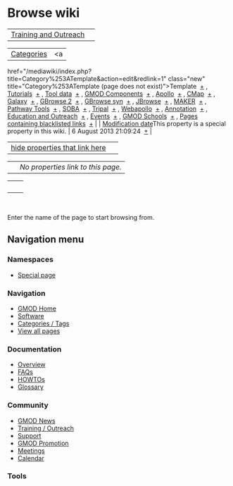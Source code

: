 



<span id="top"></span>




# <span dir="auto">Browse wiki</span>






|  |  |
|----|----|
| [Training and Outreach](/wiki/Training_and_Outreach "Training and Outreach") |  |

|  |  |
|----|----|
| [Categories](/wiki/Special%253ACategories "Special%253ACategories") | <span class="smwb-value"><a
href="/mediawiki/index.php?title=Category%253ATemplate&amp;action=edit&amp;redlink=1"
class="new" title="Category%253ATemplate (page does not exist)">Template</a>  <span class="smwsearch">[+](/wiki/Special%253ASearchByProperty/Template "Special%253ASearchByProperty/Template")</span></span> , <span class="smwb-value">[Tutorials](/wiki/Category%253ATutorials "Category%253ATutorials")  <span class="smwsearch">[+](/wiki/Special%253ASearchByProperty/Tutorials "Special%253ASearchByProperty/Tutorials")</span></span> , <span class="smwb-value">[Tool data](/wiki/Category%253ATool_data "Category%253ATool data")  <span class="smwsearch">[+](/wiki/Special%253ASearchByProperty/Tool-20data "Special%253ASearchByProperty/Tool-20data")</span></span> , <span class="smwb-value">[GMOD Components](/wiki/Category%253AGMOD_Components "Category%253AGMOD Components")  <span class="smwsearch">[+](/wiki/Special%253ASearchByProperty/GMOD-20Components "Special%253ASearchByProperty/GMOD-20Components")</span></span> , <span class="smwb-value">[Apollo](/wiki/Category%253AApollo "Category%253AApollo")  <span class="smwsearch">[+](/wiki/Special%253ASearchByProperty/Apollo "Special%253ASearchByProperty/Apollo")</span></span> , <span class="smwb-value">[CMap](/wiki/Category%253ACMap "Category%253ACMap")  <span class="smwsearch">[+](/wiki/Special%253ASearchByProperty/CMap "Special%253ASearchByProperty/CMap")</span></span> , <span class="smwb-value">[Galaxy](/wiki/Category%253AGalaxy "Category%253AGalaxy")  <span class="smwsearch">[+](/wiki/Special%253ASearchByProperty/Galaxy "Special%253ASearchByProperty/Galaxy")</span></span> , <span class="smwb-value">[GBrowse 2](/wiki/Category%253AGBrowse_2 "Category%253AGBrowse 2")  <span class="smwsearch">[+](/wiki/Special%253ASearchByProperty/GBrowse-202 "Special%253ASearchByProperty/GBrowse-202")</span></span> , <span class="smwb-value">[GBrowse syn](/wiki/Category%253AGBrowse_syn "Category%253AGBrowse syn")  <span class="smwsearch">[+](/wiki/Special%253ASearchByProperty/GBrowse-20syn "Special%253ASearchByProperty/GBrowse-20syn")</span></span> , <span class="smwb-value">[JBrowse](/wiki/Category%253AJBrowse "Category%253AJBrowse")  <span class="smwsearch">[+](/wiki/Special%253ASearchByProperty/JBrowse "Special%253ASearchByProperty/JBrowse")</span></span> , <span class="smwb-value">[MAKER](/wiki/Category%253AMAKER "Category%253AMAKER")  <span class="smwsearch">[+](/wiki/Special%253ASearchByProperty/MAKER "Special%253ASearchByProperty/MAKER")</span></span> , <span class="smwb-value">[Pathway Tools](/wiki/Category%253APathway_Tools "Category%253APathway Tools")  <span class="smwsearch">[+](/wiki/Special%253ASearchByProperty/Pathway-20Tools "Special%253ASearchByProperty/Pathway-20Tools")</span></span> , <span class="smwb-value">[SOBA](/wiki/Category%253ASOBA "Category%253ASOBA")  <span class="smwsearch">[+](/wiki/Special%253ASearchByProperty/SOBA "Special%253ASearchByProperty/SOBA")</span></span> , <span class="smwb-value">[Tripal](/wiki/Category%253ATripal "Category%253ATripal")  <span class="smwsearch">[+](/wiki/Special%253ASearchByProperty/Tripal "Special%253ASearchByProperty/Tripal")</span></span> , <span class="smwb-value">[Webapollo](/wiki/Category%253AWebapollo "Category%253AWebapollo")  <span class="smwsearch">[+](/wiki/Special%253ASearchByProperty/Webapollo "Special%253ASearchByProperty/Webapollo")</span></span> , <span class="smwb-value">[Annotation](/wiki/Category%253AAnnotation "Category%253AAnnotation")  <span class="smwsearch">[+](/wiki/Special%253ASearchByProperty/Annotation "Special%253ASearchByProperty/Annotation")</span></span> , <span class="smwb-value">[Education and Outreach](/wiki/Category%253AEducation_and_Outreach "Category%253AEducation and Outreach")  <span class="smwsearch">[+](/wiki/Special%253ASearchByProperty/Education-20and-20Outreach "Special%253ASearchByProperty/Education-20and-20Outreach")</span></span> , <span class="smwb-value">[Events](/wiki/Category%253AEvents "Category%253AEvents")  <span class="smwsearch">[+](/wiki/Special%253ASearchByProperty/Events "Special%253ASearchByProperty/Events")</span></span> , <span class="smwb-value">[GMOD Schools](/wiki/Category%253AGMOD_Schools "Category%253AGMOD Schools")  <span class="smwsearch">[+](/wiki/Special%253ASearchByProperty/GMOD-20Schools "Special%253ASearchByProperty/GMOD-20Schools")</span></span> , <span class="smwb-value"><a
href="/mediawiki/index.php?title=Category%253APages_containing_blacklisted_links&amp;action=edit&amp;redlink=1"
class="new"
title="Category%253APages containing blacklisted links (page does not exist)">Pages
containing blacklisted links</a>  <span class="smwsearch">[+](/wiki/Special%253ASearchByProperty/Pages-20containing-20blacklisted-20links "Special%253ASearchByProperty/Pages-20containing-20blacklisted-20links")</span></span> |
| <span class="smw-highlighter" data-type="1" state="inline" data-title="Property"><span class="smwbuiltin">[Modification date](/wiki/Property:Modification_date "Property:Modification date")</span><span class="smwttcontent">This property is a special property in this wiki.</span></span> | <span class="smwb-value">6 August 2013 21:09:24  <span class="smwsearch">[+](/wiki/Special%253ASearchByProperty/Modification-20date/6-20August-202013-2021:09:24 "Special%253ASearchByProperty/Modification-20date/6-20August-202013-2021:09:24")</span></span> |

<span id="smw_browse_incoming"></span>

|  |  |
|----|----|
| [hide properties that link here](/mediawiki/index.php?title=Special:Browse&offset=0&dir=out&article=Training+and+Outreach)  |  |

|     |                                    |
|-----|------------------------------------|
|     | *No properties link to this page.* |

|     |     |
|-----|-----|
|     |     |

 

Enter the name of the page to start browsing from.  








## Navigation menu



### Namespaces

- <span id="ca-nstab-special">[Special
  page](/wiki/Special%253ABrowse/Training_and_Outreach "This is a special page, you cannot edit the page itself")</span>






### Navigation



- <span id="n-GMOD-Home">[GMOD Home](/wiki/Main_Page)</span>
- <span id="n-Software">[Software](/wiki/GMOD_Components)</span>
- <span id="n-Categories-.2F-Tags">[Categories /
  Tags](/wiki/Categories)</span>
- <span id="n-View-all-pages">[View all
  pages](/wiki/Special:AllPages)</span>




### Documentation



- <span id="n-Overview">[Overview](/wiki/Overview)</span>
- <span id="n-FAQs">[FAQs](/wiki/Category%253AFAQ)</span>
- <span id="n-HOWTOs">[HOWTOs](/wiki/Category%253AHOWTO)</span>
- <span id="n-Glossary">[Glossary](/wiki/Glossary)</span>




### Community



- <span id="n-GMOD-News">[GMOD News](/wiki/GMOD_News)</span>
- <span id="n-Training-.2F-Outreach">[Training /
  Outreach](/wiki/Training_and_Outreach)</span>
- <span id="n-Support">[Support](/wiki/Support)</span>
- <span id="n-GMOD-Promotion">[GMOD
  Promotion](/wiki/GMOD_Promotion)</span>
- <span id="n-Meetings">[Meetings](/wiki/Meetings)</span>
- <span id="n-Calendar">[Calendar](/wiki/Calendar)</span>




### Tools












<!-- -->




